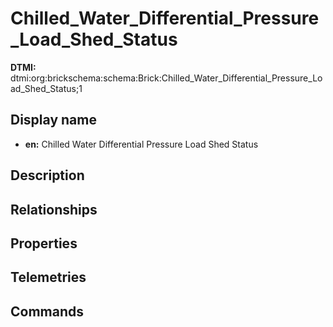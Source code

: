 # Chilled_Water_Differential_Pressure_Load_Shed_Status
**DTMI:** dtmi:org:brickschema:schema:Brick:Chilled_Water_Differential_Pressure_Load_Shed_Status;1
## Display name
- **en:** Chilled Water Differential Pressure Load Shed Status
## Description
## Relationships
## Properties
## Telemetries
## Commands

